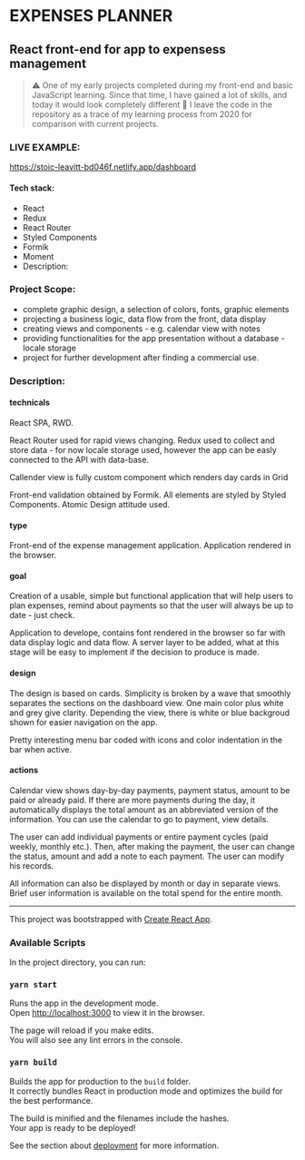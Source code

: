 # EXPENSES PLANNER
## React front-end for app to expensess management
> :warning: One of my early projects completed during my front-end and basic JavaScript learning. Since that time, I have gained a lot of skills, and today it would look completely different :see_no_evil: I leave the code in the repository as a trace of my learning process from 2020 for comparison with current projects.

### LIVE EXAMPLE:
https://stoic-leavitt-bd046f.netlify.app/dashboard

#### Tech stack:

- React
- Redux
- React Router
- Styled Components
- Formik
- Moment
- Description:

### Project Scope:

- complete graphic design, a selection of colors, fonts, graphic elements
- projecting a business logic, data flow from the front, data display
- creating views and components - e.g. calendar view with notes
- providing functionalities for the app presentation without a database - locale storage
- project for further development after finding a commercial use.


### Description:

#### technicals

React SPA, RWD.

React Router used for rapid views changing. Redux used to collect and store data - for now locale storage used, however the app can be easly connected to the API with data-base.

Callender view is fully custom component which renders day cards in Grid

Front-end validation obtained by Formik. All elements are styled by Styled Components. Atomic Design attitude used.

#### type

Front-end of the expense management application. Application rendered in the browser.

#### goal

Creation of a usable, simple but functional application that will help users to plan expenses, remind about payments so that the user will always be up to date - just check.

Application to develope, contains font rendered in the browser so far with data display logic and data flow. A server layer to be added, what at this stage will be easy to implement if the decision to produce is made.

#### design

The design is based on cards. Simplicity is broken by a wave that smoothly separates the sections on the dashboard view. One main color plus white and grey give clarity. Depending the view, there is white or blue backgroud shown for easier navigation on the app.

Pretty interesting menu bar coded with icons and color indentation in the bar when active.

#### actions

Calendar view shows day-by-day payments, payment status, amount to be paid or already paid. If there are more payments during the day, it automatically displays the total amount as an abbreviated version of the information. You can use the calendar to go to payment, view details.

The user can add individual payments or entire payment cycles (paid weekly, monthly etc.). Then, after making the payment, the user can change the status, amount and add a note to each payment. The user can modify his records.

All information can also be displayed by month or day in separate views. Brief user information is available on the total spend for the entire month.

------------



This project was bootstrapped with [Create React App](https://github.com/facebook/create-react-app).

### Available Scripts

In the project directory, you can run:

### `yarn start`

Runs the app in the development mode.<br />
Open [http://localhost:3000](http://localhost:3000) to view it in the browser.

The page will reload if you make edits.<br />
You will also see any lint errors in the console.

### `yarn build`

Builds the app for production to the `build` folder.<br />
It correctly bundles React in production mode and optimizes the build for the best performance.

The build is minified and the filenames include the hashes.<br />
Your app is ready to be deployed!

See the section about [deployment](https://facebook.github.io/create-react-app/docs/deployment) for more information.

